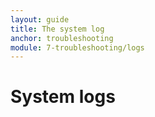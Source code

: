 ```yaml
---
layout: guide
title: The system log
anchor: troubleshooting
module: 7-troubleshooting/logs
---
```


# System logs

